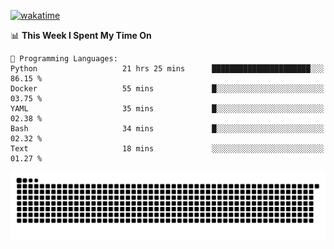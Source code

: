 [![wakatime](https://wakatime.com/badge/user/384f91c6-4eee-411f-8f3b-1b691f58a544.svg)](https://wakatime.com/@384f91c6-4eee-411f-8f3b-1b691f58a544)

<!--START_SECTION:waka-->
📊 **This Week I Spent My Time On** 

```text
💬 Programming Languages: 
Python                   21 hrs 25 mins      ██████████████████████░░░   86.15 % 
Docker                   55 mins             █░░░░░░░░░░░░░░░░░░░░░░░░   03.75 % 
YAML                     35 mins             █░░░░░░░░░░░░░░░░░░░░░░░░   02.38 % 
Bash                     34 mins             █░░░░░░░░░░░░░░░░░░░░░░░░   02.32 % 
Text                     18 mins             ░░░░░░░░░░░░░░░░░░░░░░░░░   01.27 % 
```


<!--END_SECTION:waka-->

<picture>
  <source media="(prefers-color-scheme: dark)" srcset="https://raw.githubusercontent.com/fuwx295/fuwx295/output/github-contribution-grid-snake-dark.svg">
  <source media="(prefers-color-scheme: light)" srcset="https://raw.githubusercontent.com/fuwx295/fuwx295/output/github-contribution-grid-snake.svg">
  <img alt="github contribution grid snake animation" src="https://raw.githubusercontent.com/fuwx295/fuwx295/output/github-contribution-grid-snake.svg">
</picture>

